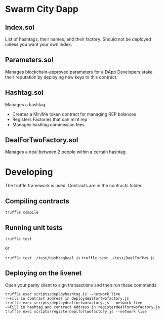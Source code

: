 # Swarm City Dapp

## Index.sol

List of hashtags, their names, and their factory. Should not be deployed unless you want your own index.

## Parameters.sol

Manages blockchain-approved parameters for a DApp
Developers stake their reputation by deploying new keys to this contract.

## Hashtag.sol

Manages a hashtag
- Creates a MiniMe token contract for managing REP balances
- Registers Factories that can mint rep
- Manages hashtag commission fees

## DealForTwoFactory.sol

Manages a deal between 2 people within a certain hashtag.

# Developing

The truffle framework is used.
Contracts are in the contracts folder.

## Compiling contracts

```truffle compile```

## Running unit tests

```truffle test```

or

``` truffle test ./test/HashtagDeal.js ```
``` truffle test ./test/DealForTwo.js ```

## Deploying on the livenet

Open your parity client to sign transactions and then run these commands:

```
truffle exec scripts/deployhashtag.js --network live
->Fill in contract address in deploydealfortwofactory.js
truffle exec scripts/deploydealfortwofactory.js --network live
->fill in hashtag and contract address in registerdealfortwofactory.js
truffle exec scripts/registerdealfortwofactory.js --network live
```


